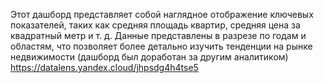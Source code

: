 Этот дашборд представляет собой наглядное отображение ключевых показателей, таких как средняя площадь квартир, средняя цена за квадратный метр и т. д. Данные представлены в разрезе по годам и областям, что позволяет более детально изучить тенденции на рынке недвижимости (дашборд был доработан за другим аналитиком)
https://datalens.yandex.cloud/jhpsdg4h4tse5

